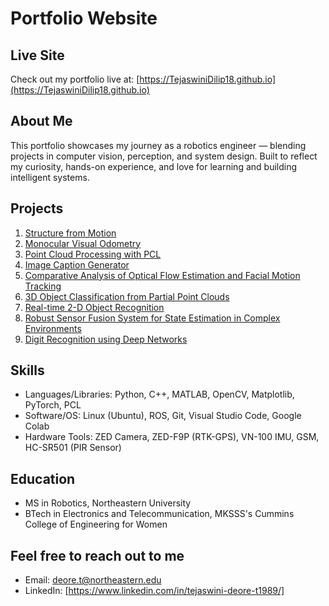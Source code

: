 # Portfolio Website

## Live Site

Check out my portfolio live at: [https://TejaswiniDilip18.github.io](https://TejaswiniDilip18.github.io)


## About Me
This portfolio showcases my journey as a robotics engineer — blending projects in computer vision, perception, and system design.
Built to reflect my curiosity, hands-on experience, and love for learning and building intelligent systems.

## Projects

1. [Structure from Motion](https://github.com/TejaswiniDilip18/Structure-from-Motion.git)
2. [Monocular Visual Odometry](https://github.com/TejaswiniDilip18/Visual-Odometry.git)
3. [Point Cloud Processing with PCL](https://github.com/TejaswiniDilip18/Point-Cloud-Processing-and-Visualization-with-PCL.git)
4. [Image Caption Generator](https://github.com/TejaswiniDilip18/CS-5100-Project.git)
5. [Comparative Analysis of Optical Flow Estimation and Facial Motion Tracking](https://github.com/TejaswiniDilip18/Comparative-Analysis-of-Optical-Flow-Estimation-Techniques.git)
6. [3D Object Classification from Partial Point Clouds](https://github.com/TejaswiniDilip18/3D-Object-Classification-from-Partial-Point-Clouds.git)
7. [Real-time 2-D Object Recognition](https://github.com/TejaswiniDilip18/Real-time-2-D-Object-Recognition.git)
8. [Robust Sensor Fusion System for State Estimation in Complex Environments](https://github.com/TejaswiniDilip18/Robust-Sensor-Fusion-System-for-State-Estimation-in-Complex-Environments.git)
9. [Digit Recognition using Deep Networks](https://github.com/TejaswiniDilip18/Digit-Recognition-using-Deep-Networks.git)

## Skills
- Languages/Libraries: Python, C++, MATLAB, OpenCV, Matplotlib, PyTorch, PCL
- Software/OS: Linux (Ubuntu), ROS, Git, Visual Studio Code, Google Colab
- Hardware Tools: ZED Camera, ZED-F9P (RTK-GPS), VN-100 IMU, GSM, HC-SR501 (PIR Sensor)

## Education
- MS in Robotics, Northeastern University
- BTech in Electronics and Telecommunication, MKSSS's Cummins College of Engineering for Women

## Feel free to reach out to me
- Email: deore.t@northeastern.edu
- LinkedIn: [https://www.linkedin.com/in/tejaswini-deore-t1989/]

